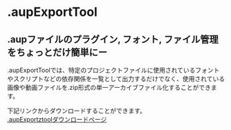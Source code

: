 # .aupExportTool
## .aupファイルのプラグイン, フォント, ファイル管理をちょっとだけ簡単にー
.aupExportToolでは、特定のプロジェクトファイルに使用されているフォントやスクリプトなどの依存関係を一覧として出力するだけでなく、使用されている画像や動画ファイルを.zip形式の単一アーカイブファイル化することができます。   
  
下記リンクからダウンロードすることができます。  
[.aupExportztoolダウンロードページ](https://share-aup.com/download/aup_exp_tool)  

